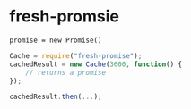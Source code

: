 # fresh-promsie


```
promise = new Promise()
```

```js
Cache = require("fresh-promise");
cachedResult = new Cache(3600, function() {
    // returns a promise
});

cachedResult.then(...);
```

